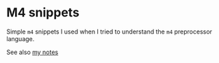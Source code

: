# M4 snippets

Simple `m4` snippets I used when I tried to understand the `m4` preprocessor language.

See also <a href='https://renenyffenegger.ch/notes/development/tools/m4/'>my notes</a>
